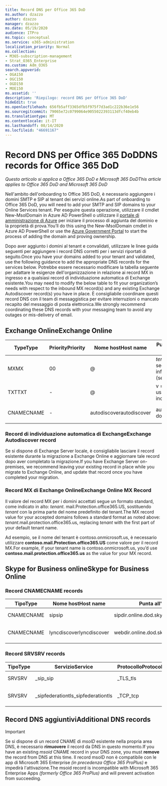 ```yaml
---
title: Record DNS per Office 365 DoD
ms.author: dzazzo
author: dzazzo
manager: dzazzo
ms.date: 05/19/2020
audience: ITPro
ms.topic: conceptual
ms.service: o365-administration
localization_priority: Normal
ms.collection:
- M365-subscription-management
- Strat_O365_Enterprise
ms.custom: Adm_O365
search.appverid:
- OGA150
- OGC150
- OGD150
- MOE150
ms.assetid: ''
description: 'Riepilogo: record DNS per Office 365 DoD'
hideEdit: true
ms.openlocfilehash: 656fb5aff3365dfb5f975f7d3ad1c222b36e1e56
ms.sourcegitcommit: 79065e72c0799064e9055022393113dfcf40eb4b
ms.translationtype: MT
ms.contentlocale: it-IT
ms.lasthandoff: 08/14/2020
ms.locfileid: "46691167"
---
```

# <a name="dns-records-for-office-365-dod"></a><span data-ttu-id="8357e-103">Record DNS per Office 365 DoD</span><span class="sxs-lookup"><span data-stu-id="8357e-103">DNS records for Office 365 DoD</span></span>

<span data-ttu-id="8357e-104">*Questo articolo si applica a Office 365 DoD e Microsoft 365 DoD*</span><span class="sxs-lookup"><span data-stu-id="8357e-104">*This article applies to Office 365 DoD and Microsoft 365 DoD*</span></span>

<span data-ttu-id="8357e-105">Nell'ambito dell'onboarding to Office 365 DoD, è necessario aggiungere i domini SMTP e SIP al tenant dei servizi online.</span><span class="sxs-lookup"><span data-stu-id="8357e-105">As part of onboarding to Office 365 DoD, you will need to add your SMTP and SIP domains to your Online Services tenant.</span></span>  <span data-ttu-id="8357e-106">Per eseguire questa operazione, utilizzare il cmdlet New-MsolDomain in Azure AD PowerShell o utilizzare il [portale di amministrazione di Azure](https://portal.azure.us) per iniziare il processo di aggiunta del dominio e la proprietà di prova.</span><span class="sxs-lookup"><span data-stu-id="8357e-106">You’ll do this using the New-MsolDomain cmdlet in Azure AD PowerShell or use the [Azure Government Portal](https://portal.azure.us) to start the process of adding the domain and proving ownership.</span></span>

<span data-ttu-id="8357e-107">Dopo aver aggiunto i domini al tenant e convalidati, utilizzare le linee guida seguenti per aggiungere i record DNS corretti per i servizi riportati di seguito.</span><span class="sxs-lookup"><span data-stu-id="8357e-107">Once you have your domains added to your tenant and validated, use the following guidance to add the appropriate DNS records for the services below.</span></span>  <span data-ttu-id="8357e-108">Potrebbe essere necessario modificare la tabella seguente per adattare le esigenze dell'organizzazione in relazione ai record MX in ingresso e a qualsiasi record di individuazione automatica di Exchange esistente.</span><span class="sxs-lookup"><span data-stu-id="8357e-108">You may need to modify the below table to fit your organization’s needs with respect to the inbound MX record(s) and any existing Exchange Autodiscover record(s) you have in place.</span></span>  <span data-ttu-id="8357e-109">È consigliabile coordinare questi record DNS con il team di messaggistica per evitare interruzioni o mancato recapito del messaggio di posta elettronica.</span><span class="sxs-lookup"><span data-stu-id="8357e-109">We strongly recommend coordinating these DNS records with your messaging team to avoid any outages or mis-delivery of email.</span></span>

## <a name="exchange-online"></a><span data-ttu-id="8357e-110">Exchange Online</span><span class="sxs-lookup"><span data-stu-id="8357e-110">Exchange Online</span></span>

| <span data-ttu-id="8357e-111">Type</span><span class="sxs-lookup"><span data-stu-id="8357e-111">Type</span></span> | <span data-ttu-id="8357e-112">Priority</span><span class="sxs-lookup"><span data-stu-id="8357e-112">Priority</span></span> | <span data-ttu-id="8357e-113">Nome host</span><span class="sxs-lookup"><span data-stu-id="8357e-113">Host name</span></span> | <span data-ttu-id="8357e-114">Punta all'indirizzo o al valore</span><span class="sxs-lookup"><span data-stu-id="8357e-114">Points to address or value</span></span> | <span data-ttu-id="8357e-115">TTL</span><span class="sxs-lookup"><span data-stu-id="8357e-115">TTL</span></span> |
| --- | --- | --- | --- | --- |
| <span data-ttu-id="8357e-116">MX</span><span class="sxs-lookup"><span data-stu-id="8357e-116">MX</span></span> | <span data-ttu-id="8357e-117">0</span><span class="sxs-lookup"><span data-stu-id="8357e-117">0</span></span> | @ | <span data-ttu-id="8357e-118">*tenant*. mail.Protection.office365.US (vedere di seguito per ulteriori informazioni)</span><span class="sxs-lookup"><span data-stu-id="8357e-118">*tenant*.mail.protection.office365.us (see below for additional details)</span></span> | <span data-ttu-id="8357e-119">1 Hour</span><span class="sxs-lookup"><span data-stu-id="8357e-119">1 Hour</span></span> |
| <span data-ttu-id="8357e-120">TXT</span><span class="sxs-lookup"><span data-stu-id="8357e-120">TXT</span></span> | - | @ | <span data-ttu-id="8357e-121">v = spf1 include: SPF. Protection. office365. us-all</span><span class="sxs-lookup"><span data-stu-id="8357e-121">v=spf1 include:spf.protection.office365.us -all</span></span> | <span data-ttu-id="8357e-122">1 ora</span><span class="sxs-lookup"><span data-stu-id="8357e-122">1 Hour</span></span> |
| <span data-ttu-id="8357e-123">CNAME</span><span class="sxs-lookup"><span data-stu-id="8357e-123">CNAME</span></span> | - | <span data-ttu-id="8357e-124">autodiscover</span><span class="sxs-lookup"><span data-stu-id="8357e-124">autodiscover</span></span> | <span data-ttu-id="8357e-125">autodiscover-dod.office365.us</span><span class="sxs-lookup"><span data-stu-id="8357e-125">autodiscover-dod.office365.us</span></span> | <span data-ttu-id="8357e-126">1 Hour</span><span class="sxs-lookup"><span data-stu-id="8357e-126">1 Hour</span></span> |

### <a name="exchange-autodiscover-record"></a><span data-ttu-id="8357e-127">Record di individuazione automatica di Exchange</span><span class="sxs-lookup"><span data-stu-id="8357e-127">Exchange Autodiscover record</span></span>

<span data-ttu-id="8357e-128">Se si dispone di Exchange Server locale, è consigliabile lasciare il record esistente durante la migrazione a Exchange Online e aggiornare tale record dopo aver completato la migrazione.</span><span class="sxs-lookup"><span data-stu-id="8357e-128">If you have Exchange Server on-premises, we recommend leaving your existing record in place while you migrate to Exchange Online, and update that record once you have completed your migration.</span></span>

### <a name="exchange-online-mx-record"></a><span data-ttu-id="8357e-129">Record MX di Exchange Online</span><span class="sxs-lookup"><span data-stu-id="8357e-129">Exchange Online MX Record</span></span>

<span data-ttu-id="8357e-130">Il valore del record MX per i domini accettati segue un formato standard, come indicato in alto: *tenant*. mail.Protection.office365.US, sostituendo *tenant* con la prima parte del nome predefinito del tenant.</span><span class="sxs-lookup"><span data-stu-id="8357e-130">The MX record value for your accepted domains follows a standard format as noted above: *tenant*.mail.protection.office365.us, replacing *tenant* with the first part of your default tenant name.</span></span>

<span data-ttu-id="8357e-131">Ad esempio, se il nome del tenant è contoso.onmicrosoft.us, è necessario utilizzare **contoso.mail.Protection.office365.US** come valore per il record MX.</span><span class="sxs-lookup"><span data-stu-id="8357e-131">For example, if your tenant name is contoso.onmicrosoft.us, you’d use **contoso.mail.protection.office365.us** as the value for your MX record.</span></span>

## <a name="skype-for-business-online"></a><span data-ttu-id="8357e-132">Skype for Business online</span><span class="sxs-lookup"><span data-stu-id="8357e-132">Skype for Business Online</span></span>

### <a name="cname-records"></a><span data-ttu-id="8357e-133">Record CNAME</span><span class="sxs-lookup"><span data-stu-id="8357e-133">CNAME records</span></span>

| <span data-ttu-id="8357e-134">Tipo</span><span class="sxs-lookup"><span data-stu-id="8357e-134">Type</span></span> | <span data-ttu-id="8357e-135">Nome host</span><span class="sxs-lookup"><span data-stu-id="8357e-135">Host name</span></span> | <span data-ttu-id="8357e-136">Punta all'indirizzo o al valore</span><span class="sxs-lookup"><span data-stu-id="8357e-136">Points to address or value</span></span> | <span data-ttu-id="8357e-137">TTL</span><span class="sxs-lookup"><span data-stu-id="8357e-137">TTL</span></span> |
| --- | --- | --- | --- |
| <span data-ttu-id="8357e-138">CNAME</span><span class="sxs-lookup"><span data-stu-id="8357e-138">CNAME</span></span> | <span data-ttu-id="8357e-139">sip</span><span class="sxs-lookup"><span data-stu-id="8357e-139">sip</span></span> | <span data-ttu-id="8357e-140">sipdir.online.dod.skypeforbusiness.us</span><span class="sxs-lookup"><span data-stu-id="8357e-140">sipdir.online.dod.skypeforbusiness.us</span></span> | <span data-ttu-id="8357e-141">1 ora</span><span class="sxs-lookup"><span data-stu-id="8357e-141">1 Hour</span></span> |
| <span data-ttu-id="8357e-142">CNAME</span><span class="sxs-lookup"><span data-stu-id="8357e-142">CNAME</span></span> | <span data-ttu-id="8357e-143">lyncdiscover</span><span class="sxs-lookup"><span data-stu-id="8357e-143">lyncdiscover</span></span> | <span data-ttu-id="8357e-144">webdir.online.dod.skypeforbusiness.us</span><span class="sxs-lookup"><span data-stu-id="8357e-144">webdir.online.dod.skypeforbusiness.us</span></span> | <span data-ttu-id="8357e-145">1 Hour</span><span class="sxs-lookup"><span data-stu-id="8357e-145">1 Hour</span></span> | 

### <a name="srv-records"></a><span data-ttu-id="8357e-146">Record SRV</span><span class="sxs-lookup"><span data-stu-id="8357e-146">SRV records</span></span>

| <span data-ttu-id="8357e-147">Tipo</span><span class="sxs-lookup"><span data-stu-id="8357e-147">Type</span></span> | <span data-ttu-id="8357e-148">Servizio</span><span class="sxs-lookup"><span data-stu-id="8357e-148">Service</span></span> | <span data-ttu-id="8357e-149">Protocollo</span><span class="sxs-lookup"><span data-stu-id="8357e-149">Protocol</span></span> | <span data-ttu-id="8357e-150">Porta</span><span class="sxs-lookup"><span data-stu-id="8357e-150">Port</span></span> | <span data-ttu-id="8357e-151">Peso</span><span class="sxs-lookup"><span data-stu-id="8357e-151">Weight</span></span> | <span data-ttu-id="8357e-152">Priority</span><span class="sxs-lookup"><span data-stu-id="8357e-152">Priority</span></span> | <span data-ttu-id="8357e-153">Nome</span><span class="sxs-lookup"><span data-stu-id="8357e-153">Name</span></span> | <span data-ttu-id="8357e-154">Destinazione</span><span class="sxs-lookup"><span data-stu-id="8357e-154">Target</span></span> | <span data-ttu-id="8357e-155">TTL</span><span class="sxs-lookup"><span data-stu-id="8357e-155">TTL</span></span> |
| --- | --- | --- | --- | --- | --- | --- | --- | --- |
| <span data-ttu-id="8357e-156">SRV</span><span class="sxs-lookup"><span data-stu-id="8357e-156">SRV</span></span> | <span data-ttu-id="8357e-157">\_sip</span><span class="sxs-lookup"><span data-stu-id="8357e-157">\_sip</span></span> | <span data-ttu-id="8357e-158">\_TLS</span><span class="sxs-lookup"><span data-stu-id="8357e-158">\_tls</span></span> | <span data-ttu-id="8357e-159">443</span><span class="sxs-lookup"><span data-stu-id="8357e-159">443</span></span> | <span data-ttu-id="8357e-160">1</span><span class="sxs-lookup"><span data-stu-id="8357e-160">1</span></span> | <span data-ttu-id="8357e-161">100</span><span class="sxs-lookup"><span data-stu-id="8357e-161">100</span></span> | @ | <span data-ttu-id="8357e-162">sipdir.online.dod.skypeforbusiness.us</span><span class="sxs-lookup"><span data-stu-id="8357e-162">sipdir.online.dod.skypeforbusiness.us</span></span> | <span data-ttu-id="8357e-163">1 ora</span><span class="sxs-lookup"><span data-stu-id="8357e-163">1 Hour</span></span> |
| <span data-ttu-id="8357e-164">SRV</span><span class="sxs-lookup"><span data-stu-id="8357e-164">SRV</span></span> | <span data-ttu-id="8357e-165">\_sipfederationtls</span><span class="sxs-lookup"><span data-stu-id="8357e-165">\_sipfederationtls</span></span> | <span data-ttu-id="8357e-166">\_TCP</span><span class="sxs-lookup"><span data-stu-id="8357e-166">\_tcp</span></span> | <span data-ttu-id="8357e-167">5061</span><span class="sxs-lookup"><span data-stu-id="8357e-167">5061</span></span> | <span data-ttu-id="8357e-168">1</span><span class="sxs-lookup"><span data-stu-id="8357e-168">1</span></span> | <span data-ttu-id="8357e-169">100</span><span class="sxs-lookup"><span data-stu-id="8357e-169">100</span></span> | @ | <span data-ttu-id="8357e-170">sipfed.online.dod.skypeforbusiness.us</span><span class="sxs-lookup"><span data-stu-id="8357e-170">sipfed.online.dod.skypeforbusiness.us</span></span> | <span data-ttu-id="8357e-171">1 Hour</span><span class="sxs-lookup"><span data-stu-id="8357e-171">1 Hour</span></span> |

## <a name="additional-dns-records"></a><span data-ttu-id="8357e-172">Record DNS aggiuntivi</span><span class="sxs-lookup"><span data-stu-id="8357e-172">Additional DNS records</span></span>

> [!IMPORTANT]
> <span data-ttu-id="8357e-173">Se si dispone di un record CNAME di *msoID* esistente nella propria area DNS, è necessario **rimuovere** il record da DNS in questo momento.</span><span class="sxs-lookup"><span data-stu-id="8357e-173">If you have an existing *msoid* CNAME record in your DNS zone, you must **remove** the record from DNS at this time.</span></span>  <span data-ttu-id="8357e-174">Il record msoID non è compatibile con le app di Microsoft 365 Enterprise *(in precedenza Office 365 ProPlus)* e impedirà l'attivazione.</span><span class="sxs-lookup"><span data-stu-id="8357e-174">The msoid record is incompatible with Microsoft 365 Enterprise Apps *(formerly Office 365 ProPlus)* and will prevent activation from succeeding.</span></span>
